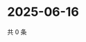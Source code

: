 # 2025-06-16

共 0 条

<!-- BEGIN ZHIHUQUESTIONS -->
<!-- 最后更新时间 Mon Jun 16 2025 17:14:30 GMT+0800 (China Standard Time) -->

<!-- END ZHIHUQUESTIONS -->
